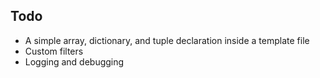## Todo

* A simple array, dictionary, and tuple declaration inside a template file
* Custom filters
* Logging and debugging
